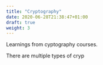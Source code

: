```yaml
---
title: "Cryptography"
date: 2020-06-28T21:38:47+01:00
draft: true
weight: 3
---
```


Learnings from cyptography courses.

There are multiple types of cryp
